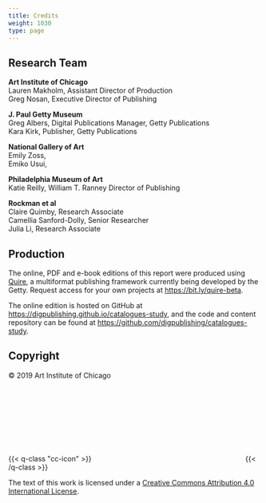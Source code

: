 ```yaml
---
title: Credits
weight: 1030
type: page
---
```


## Research Team 

**Art Institute of Chicago**<br />
Lauren Makholm, Assistant Director of Production<br />
Greg Nosan, Executive Director of Publishing

**J. Paul Getty Museum**<br />
Greg Albers, Digital Publications Manager, Getty Publications<br />
Kara Kirk, Publisher, Getty Publications

**National Gallery of Art**<br />
Emily Zoss, <br />
Emiko Usui,

**Philadelphia Museum of Art**<br />
Katie Reilly, William T. Ranney Director of Publishing

**Rockman et al**<br />
Claire Quimby, Research Associate<br />
Camellia Sanford-Dolly, Senior Researcher<br />
Julia Li, Research Associate

## Production

The online, PDF and e-book editions of this report were produced using [Quire](https://gettypubs.github.io/quire/), a multiformat publishing framework currently being developed by the Getty. Request access for your own projects at https://bit.ly/quire-beta.

The online edition is hosted on GitHub at https://digpublishing.github.io/catalogues-study, and the code and content repository can be found at https://github.com/digpublishing/catalogues-study.

## Copyright

© 2019 Art Institute of Chicago

{{< q-class "cc-icon" >}}
<svg class="quire-copyright__icon">
<switch>
  <use xlink:href="#cc"></use>
</switch>
<switch>
  <use xlink:href="#cc-by"></use>
  <foreignObject width="135" height="30">
      <img src="../img/icons/cc-by.png" alt="CC-BY" />
  </foreignObject>
</switch>
</svg>
{{< /q-class >}}

The text of this work is licensed under a [Creative Commons Attribution 4.0 International License](https://creativecommons.org/licenses/by/4.0/).